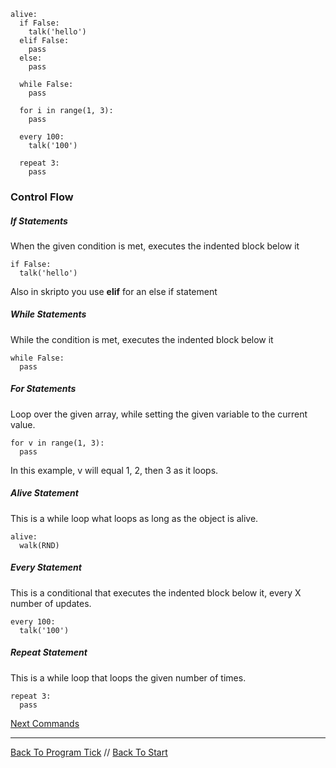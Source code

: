 ```load-basic
alive:
  if False:
    talk('hello')
  elif False:
    pass
  else:
    pass

  while False:
    pass

  for i in range(1, 3):
    pass

  every 100:
    talk('100')

  repeat 3:
    pass
```

### Control Flow

##### If Statements
When the given condition is met, executes the indented block below it
```
if False:
  talk('hello')
```
Also in skripto you use **elif** for an else if statement

##### While Statements
While the condition is met, executes the indented block below it
```
while False:
  pass
```

##### For Statements
Loop over the given array, while setting the given variable to the current value.
```
for v in range(1, 3):
  pass
```
In this example, v will equal 1, 2, then 3 as it loops.

##### Alive Statement
This is a while loop what loops as long as the object is alive.
```
alive:
  walk(RND)
```

##### Every Statement
This is a conditional that executes the indented block below it, every X number of updates.
```
every 100:
  talk('100')
```

##### Repeat Statement
This is a while loop that loops the given number of times.
```
repeat 3:
  pass
```

[Next Commands](!SANDBOX_COMMANDS)

---

[Back To Program Tick](!SANDBOX_PROGRAM_TICK) //
[Back To Start](!SANDBOX_START)
